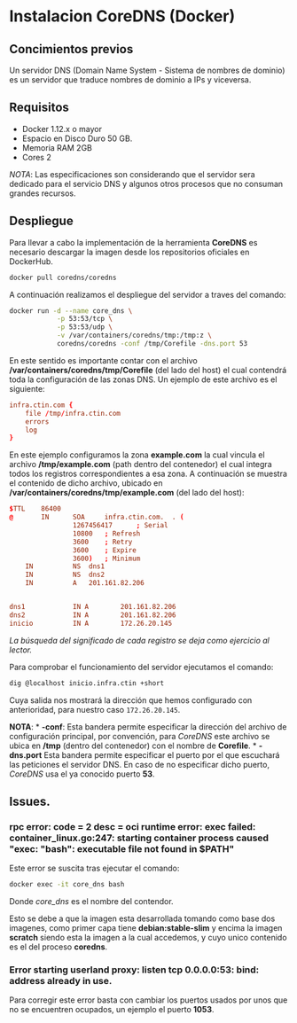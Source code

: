 # Instalacion CoreDNS (Docker)

## Concimientos previos

Un servidor DNS (Domain Name System - Sistema de nombres de dominio) es un servidor que traduce nombres de dominio a IPs y viceversa. 

## Requisitos

* Docker 1.12.x o mayor
* Espacio en Disco Duro 50 GB.
* Memoria RAM 2GB
* Cores 2

*NOTA*: Las especificaciones son considerando que el servidor sera dedicado para el servicio DNS y algunos otros procesos que no consuman grandes recursos.

## Despliegue

Para llevar a cabo la implementación de la herramienta **CoreDNS** es necesario descargar la imagen desde los repositorios oficiales en DockerHub.

```bash
docker pull coredns/coredns
```

A continuación realizamos el despliegue del servidor a traves del comando:

```bash
docker run -d --name core_dns \
            -p 53:53/tcp \
            -p 53:53/udp \
            -v /var/containers/coredns/tmp:/tmp:z \
            coredns/coredns -conf /tmp/Corefile -dns.port 53
```

En este sentido es importante contar con el archivo **/var/containers/coredns/tmp/Corefile** (del lado del host) el cual contendrá toda la configuración de las zonas DNS. 
Un ejemplo de este archivo es el siguiente:

```conf
infra.ctin.com {
    file /tmp/infra.ctin.com
    errors
    log
}
```

En este ejemplo configuramos la zona **example.com** la cual vincula el archivo **/tmp/example.com** (path dentro del contenedor) el cual integra todos los registros correspondientes a esa zona.
A continuación se muestra el contenido de dicho archivo, ubicado en **/var/containers/coredns/tmp/example.com** (del lado del host):

```conf
$TTL    86400
@       IN      SOA     infra.ctin.com.  . (
                1267456417      ; Serial
                10800   ; Refresh
                3600    ; Retry
                3600    ; Expire
                3600)   ; Minimum
    IN          NS  dns1
    IN          NS  dns2
    IN          A   201.161.82.206


dns1            IN A        201.161.82.206
dns2            IN A        201.161.82.206
inicio          IN A        172.26.20.145
```

*La búsqueda del significado de cada registro se deja como ejercicio al lector.*

Para comprobar el funcionamiento del servidor ejecutamos el comando:

```bash
dig @localhost inicio.infra.ctin +short
```

Cuya salida nos mostrará la dirección que hemos configurado con anterioridad, para nuestro caso `172.26.20.145`.

**NOTA**:
    * **-conf**: Esta bandera permite especificar la dirección del archivo de configuración principal, por convención, para *CoreDNS* este archivo se ubica en **/tmp** (dentro del contenedor) con el nombre de **Corefile**.
    * **-dns.port** Esta bandera permite especificar el puerto por el que escuchará las peticiones el servidor DNS. En caso de no especificar dicho puerto, *CoreDNS* usa el ya conocido puerto **53**.

## Issues.

### rpc error: code = 2 desc = oci runtime error: exec failed: container_linux.go:247: starting container process caused "exec: \"bash\": executable file not found in $PATH"

Este error se suscita tras ejecutar el comando:

```bash
docker exec -it core_dns bash
```

Donde *core_dns* es el nombre del contendor.

Esto se debe a que la imagen esta desarrollada tomando como base dos imagenes, como primer capa tiene **debian:stable-slim** y encima la imagen **scratch** siendo esta la imagen a la cual accedemos, y cuyo unico contenido es el del proceso **coredns**.

### Error starting userland proxy: listen tcp 0.0.0.0:53: bind: address already in use.

Para corregir este error basta con cambiar los puertos usados por unos que no se encuentren ocupados, un ejemplo el puerto **1053**.